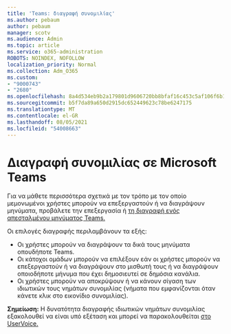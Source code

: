 ```yaml
---
title: 'Teams: διαγραφή συνομιλίας'
ms.author: pebaum
author: pebaum
manager: scotv
ms.audience: Admin
ms.topic: article
ms.service: o365-administration
ROBOTS: NOINDEX, NOFOLLOW
localization_priority: Normal
ms.collection: Adm_O365
ms.custom:
- "9000743"
- "2680"
ms.openlocfilehash: 8a4d534eb9b2a179801d9606720bb8bfaf16c453c5af106f6b104fd0dc11cc9f
ms.sourcegitcommit: b5f7da89a650d2915dc652449623c78be6247175
ms.translationtype: MT
ms.contentlocale: el-GR
ms.lasthandoff: 08/05/2021
ms.locfileid: "54008663"
---
```

# <a name="delete-a-chat-in-microsoft-teams"></a>Διαγραφή συνομιλίας σε Microsoft Teams

Για να μάθετε περισσότερα σχετικά με τον τρόπο με τον οποίο μεμονωμένοι χρήστες μπορούν να επεξεργαστούν ή να διαγράψουν μηνύματα, προβάλετε την επεξεργασία ή [τη διαγραφή ενός απεσταλμένου μηνύματος Teams.](https://support.office.com/article/5f1fe604-a900-4a07-b8b7-8cf70ed6b263) 

Οι επιλογές διαγραφής περιλαμβάνουν τα εξής:

- Οι χρήστες μπορούν να διαγράψουν τα δικά τους μηνύματα οπουδήποτε Teams.
- Οι κάτοχοι ομάδων μπορούν να επιλέξουν εάν οι χρήστες μπορούν να επεξεργαστούν ή να διαγράψουν στο μισθωτή τους ή να διαγράψουν οποιοδήποτε μήνυμα που έχει δημοσιευτεί σε δημόσια κανάλια.
- Οι χρήστες μπορούν να αποκρύψουν ή να κάνουν σίγαση των ιδιωτικών τους νημάτων συνομιλίας (νήματα που εμφανίζονται όταν κάνετε κλικ στο εικονίδιο συνομιλίας).

**Σημείωση:** Η δυνατότητα διαγραφής ιδιωτικών νημάτων συνομιλίας εξακολουθεί να είναι υπό εξέταση και μπορεί να παρακολουθείται [στο UserVoice.](https://microsoftteams.uservoice.com/forums/555103-public/suggestions/33535006-delete-private-chat-threads) 